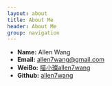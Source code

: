 ```yaml
---
layout: about
title: About Me
header: About Me
group: navigation
---
```

 * **Name:** Allen Wang
 * **Email:** [allen7wang@gmail.com](mailto:allen7wang@gmail.com)
 * **WeiBo:** [喵小璨allen7wang](http://www.weibo.com/allen7wang)
 * **Github:** [allen7wang](https://github.com/allen7wang)
